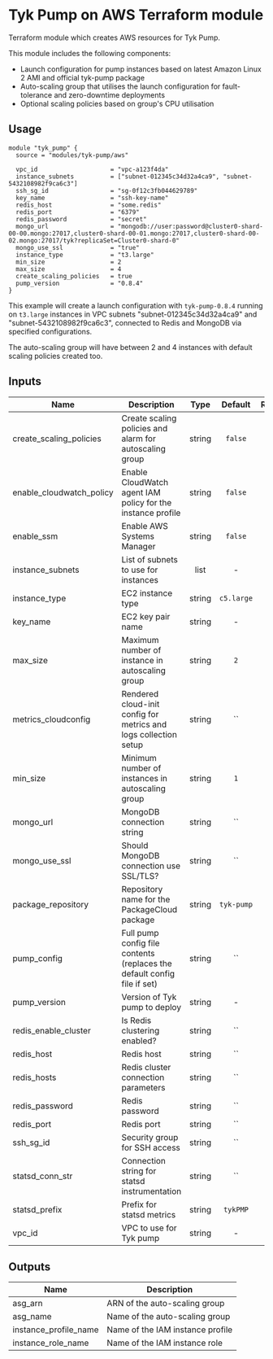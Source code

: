 # Tyk Pump on AWS Terraform module

Terraform module which creates AWS resources for Tyk Pump.

This module includes the following components:
 * Launch configuration for pump instances based on latest Amazon Linux 2 AMI and official tyk-pump package
 * Auto-scaling group that utilises the launch configuration for fault-tolerance and zero-downtime deployments
 * Optional scaling policies based on group's CPU utilisation

## Usage

```hcl
module "tyk_pump" {
  source = "modules/tyk-pump/aws"

  vpc_id                    = "vpc-a123f4da"
  instance_subnets          = ["subnet-012345c34d32a4ca9", "subnet-5432108982f9ca6c3"]
  ssh_sg_id                 = "sg-0f12c3fb044629789"
  key_name                  = "ssh-key-name"
  redis_host                = "some.redis"
  redis_port                = "6379"
  redis_password            = "secret"
  mongo_url                 = "mongodb://user:password@cluster0-shard-00-00.mongo:27017,cluster0-shard-00-01.mongo:27017,cluster0-shard-00-02.mongo:27017/tyk?replicaSet=Cluster0-shard-0"
  mongo_use_ssl             = "true"
  instance_type             = "t3.large"
  min_size                  = 2
  max_size                  = 4
  create_scaling_policies   = true
  pump_version              = "0.8.4"
}
```

This example will create a launch configuration with `tyk-pump-0.8.4` running on `t3.large`  instances in VPC subnets "subnet-012345c34d32a4ca9" and "subnet-5432108982f9ca6c3", connected to Redis and MongoDB via specified configurations.

The auto-scaling group will have between 2 and 4 instances with default scaling policies created too.

## Inputs

| Name | Description | Type | Default | Required |
|------|-------------|:----:|:-----:|:-----:|
| create\_scaling\_policies | Create scaling policies and alarm for autoscaling group | string | `false` | no |
| enable\_cloudwatch\_policy | Enable CloudWatch agent IAM policy for the instance profile | string | `false` | no |
| enable\_ssm | Enable AWS Systems Manager | string | `false` | no |
| instance\_subnets | List of subnets to use for instances | list | - | yes |
| instance\_type | EC2 instance type | string | `c5.large` | no |
| key\_name | EC2 key pair name | string | - | yes |
| max\_size | Maximum number of instance in autoscaling group | string | `2` | no |
| metrics\_cloudconfig | Rendered cloud-init config for metrics and logs collection setup | string | `` | no |
| min\_size | Minimum number of instances in autoscaling group | string | `1` | no |
| mongo\_url | MongoDB connection string | string | `` | no |
| mongo\_use\_ssl | Should MongoDB connection use SSL/TLS? | string | `` | no |
| package\_repository | Repository name for the PackageCloud package | string | `tyk-pump` | no |
| pump\_config | Full pump config file contents (replaces the default config file if set) | string | `` | no |
| pump\_version | Version of Tyk pump to deploy | string | - | yes |
| redis\_enable\_cluster | Is Redis clustering enabled? | string | `` | no |
| redis\_host | Redis host | string | `` | no |
| redis\_hosts | Redis cluster connection parameters | string | `` | no |
| redis\_password | Redis password | string | `` | no |
| redis\_port | Redis port | string | `` | no |
| ssh\_sg\_id | Security group for SSH access | string | `` | no |
| statsd\_conn\_str | Connection string for statsd instrumentation | string | `` | no |
| statsd\_prefix | Prefix for statsd metrics | string | `tykPMP` | no |
| vpc\_id | VPC to use for Tyk pump | string | - | yes |

## Outputs

| Name | Description |
|------|-------------|
| asg\_arn | ARN of the auto-scaling group |
| asg\_name | Name of the auto-scaling group |
| instance\_profile\_name | Name of the IAM instance profile |
| instance\_role\_name | Name of the IAM instance role |
